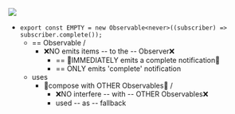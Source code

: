 ![](/apps/rxjs.dev/src/assets/images/marble-diagrams/empty.png)

* `export const EMPTY = new Observable<never>((subscriber) => subscriber.complete());`
  * == Observable /
    * ❌NO emits items -- to the -- Observer❌
      * == 👀IMMEDIATELY emits a complete notification👀
      * == ONLY emits 'complete' notification
  * uses
    * 👀compose with OTHER Observables👀 /
      * ❌NO interfere -- with -- OTHER Observables❌
      * used -- as -- fallback
